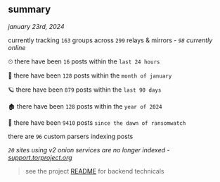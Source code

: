 
## summary
_january 23rd, 2024_

currently tracking `163` groups across `299` relays & mirrors - _`98` currently online_

⏲ there have been `16` posts within the `last 24 hours`

🦈 there have been `128` posts within the `month of january`

🪐 there have been `879` posts within the `last 90 days`

🏚 there have been `128` posts within the `year of 2024`

🦕 there have been `9410` posts `since the dawn of ransomwatch`

there are `96` custom parsers indexing posts

_`20` sites using v2 onion services are no longer indexed - [support.torproject.org](https://support.torproject.org/onionservices/v2-deprecation/)_

> see the project [README](https://github.com/joshhighet/ransomwatch#ransomwatch--) for backend technicals

